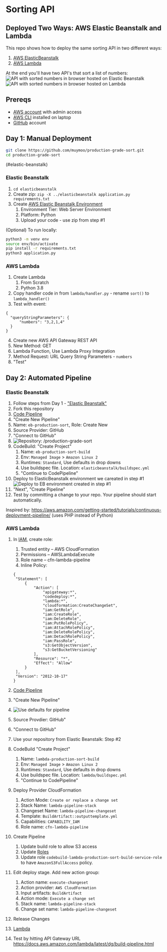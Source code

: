 # Sorting API
## Deployed Two Ways: AWS Elastic Beanstalk and Lambda
This repo shows how to deploy the same sorting API in two different ways:
1. [AWS ElasticBeanstalk](https://aws.amazon.com/elasticbeanstalk/)
2. [AWS Lambda](https://aws.amazon.com/lambda/)

At the end you'll have two API's that sort a list of numbers:
![API with sorted numbers in browser hosted on Elastic Beanstalk](images/result-elastic-beanstalk.png)
![API with sorted numbers in browser hosted on Lambda](images/result-lambda.png)

## Prereqs
- [AWS account](https://aws.amazon.com/) with admin access
- [AWS CLI](https://aws.amazon.com/cli/) installed on laptop
- [GitHub](https://github.com/) account

## Day 1: Manual Deployment
```bash
git clone https://github.com/muymoo/production-grade-sort.git
cd production-grade-sort
```
(#elastic-beanstalk)
### Elastic Beanstalk
1. `cd elasticbeanstalk`
2. Create zip: `zip -X ../elasticbeanstalk application.py requirements.txt` 
2. Create [AWS Elastic Beanstalk Environment](https://console.aws.amazon.com/elasticbeanstalk/home)
   1. Environment Tier: Web Server Environment
   2. Platform: Python
   3. Upload your code - use zip from step #1

(Optional) To run locally:
```bash
python3 -m venv env
source env/bin/activate
pip install -r requirements.txt
python3 application.py
```

### AWS Lambda
1. Create Lambda
   1. From Scratch
   2. Python 3.8
2. Copy handler code in from `lambda/handler.py` - rename `sort()` to `lambda_handler()`
3. Test with event:
``` 
{
  "queryStringParameters": {
      "numbers": "3,2,1,4"
  }
}
```
4. Create new AWS API Gateway REST API
5. New Method: GET
6. Lambda Function, Use Lambda Proxy Integration
7. Method Request: URL Query String Parameters - `numbers`
8. "Test"

## Day 2: Automated Pipeline 
### Elastic Beanstalk
1. Follow steps from Day 1 - ["Elastic Beanstalk"](#elastic-beanstalk)
2. Fork this repository
3. [Code Pipeline](http://console.aws.amazon.com/codepipeline)
4. "Create New Pipeline"
5. Name: `eb-production-sort`, Role: Create New
6. Source Provider: GitHub
7. "Connect to GitHub"
8. ![Repository: <your username>/production-grade-sort](images/github.png)
9. CodeBuild: "Create Project"
   1. Name: `eb-production-sort-build`
   2. Env: `Managed Image` > `Amazon Linux 2`
   3. Runtimes: `Standard`, Use defaults in drop downs
   4. Use buildspec file. Location: `elasticbeanstalk/buildspec.yml`
   5. "Continue to CodePipeline"
10. Deploy to ElasticBeanstalk environment we careated in step #1
![Deploy to EB environment created in step #1](images/deploy.png)
11. "Next", "Create Pipeline"
12. Test by committing a change to your repo. Your pipeline should start automatically.

Inspired by: https://aws.amazon.com/getting-started/tutorials/continuous-deployment-pipeline/ (uses PHP instead of Python)
### AWS Lambda
1. In [IAM](https://console.aws.amazon.com/iam/home), create role:
   1. Trusted entity – AWS CloudFormation
   2. Permissions – AWSLambdaExecute
   3. Role name – cfn-lambda-pipeline
   4. Inline Policy:
   ```
   {
    "Statement": [
        {
            "Action": [
                "apigateway:*",
                "codedeploy:*",
                "lambda:*",
                "cloudformation:CreateChangeSet",
                "iam:GetRole",
                "iam:CreateRole",
                "iam:DeleteRole",
                "iam:PutRolePolicy",
                "iam:AttachRolePolicy",
                "iam:DeleteRolePolicy",
                "iam:DetachRolePolicy",
                "iam:PassRole",
                "s3:GetObjectVersion",
                "s3:GetBucketVersioning"
            ],
            "Resource": "*",
            "Effect": "Allow"
        }
    ],
    "Version": "2012-10-17"
   }
   ```
2. [Code Pipeline](http://console.aws.amazon.com/codepipeline)
3. "Create New Pipeline"
4. ![Use defaults for pipeline](images/lambda-pipeline.png)
5. Source Provdier: GitHub"
6. "Connect to GitHub"
7. Use your repository from Elastic Beanstalk: Step #2
8. CodeBuild "Create Project"
   1. Name: `lambda-production-sort-build`
   2. Env: `Managed Image` > `Amazon Linux 2`
   3. Runtimes: `Standard`, Use defaults in drop downs
   4. Use buildspec file. Location: `lambda/buildspec.yml`
   5. "Continue to CodePipeline"

9. Deploy Provider CloudFormation
   1. Action Mode: `Create or replace a change set`
   2. Stack Name: `lambda-pipeline-stack`
   3. Changeset Name: `lambda-pipeline-changeset`
   4. Template: `BuildArtifact::outputtemplate.yml`
   5. Capabilities: `CAPABILITY_IAM`
   6. Role name: `cfn-lambda-pipeline`
9. Create Pipeline
   1. Update build role to allow S3 access
   2. Update [Roles](https://console.aws.amazon.com/iam/home)
   3. Update role `codebuild-lambda-production-sort-build-service-role` to have `AmazonS3FullAccess` policy.
9. Edit deploy stage. Add new action group:
   1. Action name: `execute-changeset`
   2. Action provider: `AWS CloudFormation`
   3. Input artifacts: `BuildArtifact`
   4. Action mode: `Execute a change set`
   5. Stack name: `lambda-pipeline-stack`
   6. Change set name: `lambda-pipeline-changeset`
12. Release Changes
13. [Lambda](https://console.aws.amazon.com/lambda/home)
14. Test by hitting API Gateway URL
https://docs.aws.amazon.com/lambda/latest/dg/build-pipeline.html
